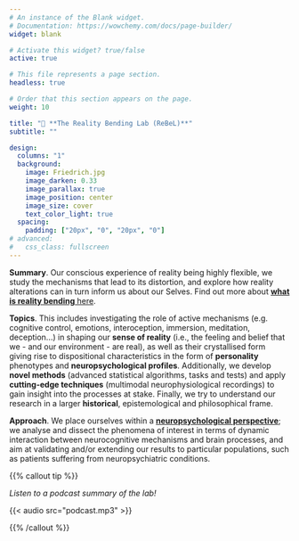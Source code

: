 ```yaml
---
# An instance of the Blank widget.
# Documentation: https://wowchemy.com/docs/page-builder/
widget: blank

# Activate this widget? true/false
active: true

# This file represents a page section.
headless: true

# Order that this section appears on the page.
weight: 10

title: "🧙 **The Reality Bending Lab (ReBeL)**"
subtitle: ""

design:
  columns: "1"
  background:
    image: Friedrich.jpg
    image_darken: 0.33
    image_parallax: true
    image_position: center
    image_size: cover
    text_color_light: true
  spacing:
    padding: ["20px", "0", "20px", "0"]
# advanced:
#   css_class: fullscreen
---
```


**Summary**. Our conscious experience of reality being highly flexible, we study the mechanisms that lead to its distortion, and explore how reality alterations can in turn inform us about our Selves. Find out more about [**what is reality bending** here](https://realitybending.github.io/post/2020-09-28-what_is_realitybending/).

<!-- Though very diverse by their approach, methods or topics, our studies aim to explore the very core of what it is like to **be in the world**. In other words, we study the fundamental levels of consciousness and the Self in relationship with its internal and external environment. -->

**Topics**. This includes investigating the role of active mechanisms (e.g. cognitive control, emotions, interoception, immersion, meditation, deception...) in shaping our **sense of reality** (i.e., the feeling and belief that we - and our environment - are real), as well as their crystallised form giving rise to dispositional characteristics in the form of **personality** phenotypes and **neuropsychological profiles**. Additionally, we develop **novel methods** (advanced statistical algorithms, tasks and tests) and apply **cutting-edge techniques** (multimodal neurophysiological recordings) to gain insight into the processes at stake. Finally, we try to understand our research in a larger **historical**, epistemological and philosophical frame.

**Approach**. We place ourselves within a [**neuropsychological perspective**](https://dominiquemakowski.github.io/post/what_is_neuropsychology/); we analyse and dissect the phenomena of interest in terms of dynamic interaction between neurocognitive mechanisms and brain processes, and aim at validating and/or extending our results to particular populations, such as patients suffering from neuropsychiatric conditions.

{{% callout tip %}}

*Listen to a podcast summary of the lab!*

{{< audio src="podcast.mp3" >}}

{{% /callout %}}

